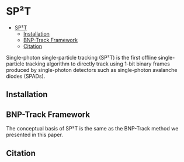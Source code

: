 # SP²T

- [SP²T](#spt)
  - [Installation](#installation)
  - [BNP-Track Framework](#bnp-track-framework)
  - [Citation](#citation)

Single-photon single-particle tracking (SP²T) is the first offline single-particle tracking algorithm to directly track using 1-bit binary frames produced by single-photon detectors such as single-photon avalanche diodes (SPADs).

## Installation

## BNP-Track Framework

The conceptual basis of SP²T is the same as the BNP-Track method we presented in this paper.

## Citation